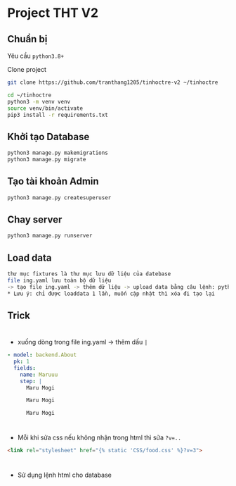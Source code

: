 # Project THT V2

## Chuẩn bị

Yêu cầu `python3.8+`

Clone project

```bash
git clone https://github.com/tranthang1205/tinhoctre-v2 ~/tinhoctre
```

```bash
cd ~/tinhoctre
python3 -m venv venv
source venv/bin/activate
pip3 install -r requirements.txt
```

## Khởi tạo Database

```bash
python3 manage.py makemigrations
python3 manage.py migrate
```

## Tạo tài khoản Admin

```bash
python3 manage.py createsuperuser
```

## Chay server

```bash
python3 manage.py runserver
```

## Load data 
```bash
thư mục fixtures là thư mục lưu dữ liệu của datebase
file ing.yaml lưu toàn bộ dữ liệu
-> tạo file ing.yaml -> thêm dữ liệu -> upload data bằng câu lệnh: python3 manage.py loaddata ing
* Lưu ý: chỉ được loaddata 1 lần, muốn cập nhật thì xóa đi tạo lại
```

## Trick
#
- xuống dòng trong file ing.yaml -> thêm dấu `|`

```yaml
- model: backend.About
  pk: 1
  fields:
    name: Maruuu
    step: |
      Maru Mogi

      Maru Mogi

      Maru Mogi
```
#
- Mỗi khi sửa css nếu không nhận trong html thì sửa `?v=..`
```html
<link rel="stylesheet" href="{% static 'CSS/food.css' %}?v=3">
```
#
- Sử dụng lệnh html cho database
```html